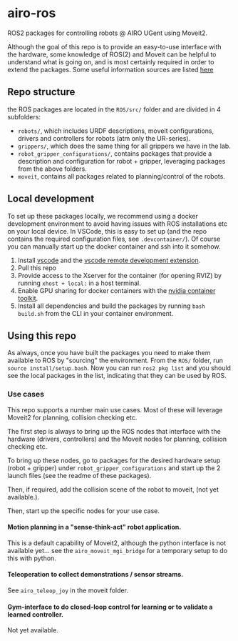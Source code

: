 # airo-ros
ROS2 packages for controlling robots @ AIRO UGent using Moveit2.

Although the goal of this repo is to provide an easy-to-use interface with the hardware, some knowledge of ROS(2) and Moveit can be helpful to understand what is going on, and is most certainly required in order to extend the packages. Some useful information sources are listed [here](doc/information-sources.md)
## Repo structure

the ROS packages are located in the `ROS/src/` folder and are divided in 4 subfolders:
- `robots/`, which includes URDF descriptions, moveit configurations, drivers and controllers for robots (atm only the UR-series).
- `grippers/`, which does the same thing for all grippers we have in the lab.
- `robot_gripper_configurations/`, contains packages that provide a description and configuration for robot + gripper, leveraging packages from the above folders.
- `moveit`, contains all packages related to planning/control of the robots.

## Local development
To set up these packages locally, we recommend using a docker development environment to avoid having issues with ROS installations etc on your local device.
In VSCode, this is easy to set up (and the repo contains the required configuration files, see `.devcontainer/`). Of course you can manually start up the docker container and ssh into it somehow.

1. Install [vscode](https://code.visualstudio.com/) and the [vscode remote development extension](https://code.visualstudio.com/docs/remote/containers).
2. Pull this repo
3. Provide access to the Xserver for the container (for opening RVIZ) by running `xhost + local:` in a host terminal.
4. Enable GPU sharing for docker containers with the [nvidia container toolkit](https://github.com/NVIDIA/nvidia-docker).
5. Install all dependencies and build the packages by running `bash build.sh` from the CLI in your container environment.

## Using this repo

As always, once you have built the packages you need to make them available to ROS by "sourcing" the environment.
From the `ROS/` folder, run `source install/setup.bash`. Now you can run `ros2 pkg list` and you should see the local packages in the list, indicating that they can be used by ROS.

### Use cases
This repo supports a number main use cases. Most of these will leverage Moveit2 for planning, collision checking etc.


The first step is always to bring up the ROS nodes that interface with the hardware (drivers, controllers) and the Moveit nodes for planning, collision checking etc.

To bring up these nodes, go to packages for the desired hardware setup (robot + gripper) under `robot_gripper_configurations` and start up the 2 launch files (see the readme of these packages).

Then, if required, add the collision scene of the robot to moveit, (not yet available.).

Then, start up the specific nodes for your use case.

#### Motion planning in a "sense-think-act" robot application.
This is a default capability of Moveit2, although the python interface is not available yet...
see the `airo_moveit_mgi_bridge` for a temporary setup to do this with python.

#### Teleoperation to collect demonstrations / sensor streams.
See `airo_teleop_joy` in the moveit folder.

#### Gym-interface to do closed-loop control for learning or to validate a learned controller.
Not yet available.
